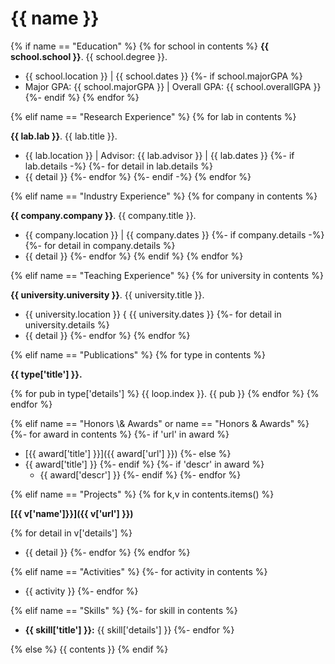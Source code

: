# {{ name }}

{% if name == "Education" %}
{% for school in contents %}
__{{ school.school }}__.  {{ school.degree }}.

+ {{ school.location }} &#124; {{ school.dates }}
{%- if school.majorGPA %}
+ Major GPA: {{ school.majorGPA }} &#124; Overall GPA: {{ school.overallGPA }}
{%- endif %}
{% endfor %}

{% elif name == "Research Experience" %}
{% for lab in contents %}

__{{ lab.lab }}__.  {{ lab.title }}.

+ {{ lab.location }} &#124; Advisor: {{ lab.advisor }} &#124; {{ lab.dates }}
{%- if lab.details -%}
{%- for detail in lab.details %}
+ {{ detail }}
{%- endfor %}
{%- endif -%}
{% endfor %}

{% elif name == "Industry Experience" %}
{% for company in contents %}

__{{ company.company }}__.  {{ company.title }}.

+ {{ company.location }} &#124; {{ company.dates }}
{%- if company.details -%}
{%- for detail in company.details %}
+ {{ detail }}
{%- endfor %}
{% endif %}
{% endfor %}

{% elif name == "Teaching Experience" %}
{% for university in contents %}

__{{ university.university }}__.  {{ university.title }}.

+ {{ university.location }} &#123; {{ university.dates }}
{%- for detail in university.details %}
+ {{ detail }}
{%- endfor %}
{% endfor %}

{% elif name == "Publications" %}
{% for type in contents %}

__{{ type['title'] }}.__

{% for pub in type['details'] %}
{{ loop.index }}. {{ pub }}
{% endfor %}
{% endfor %}

{% elif name == "Honors \\& Awards" or name == "Honors & Awards" %}
{%- for award in contents %}
  {%- if 'url' in award %}
+ [{{ award['title'] }}]({{ award['url'] }})
  {%- else %}
+ {{ award['title'] }}
  {%- endif %}
{%- if 'descr' in award %}
  + {{ award['descr'] }}
{%- endif %}
{%- endfor %}

{% elif name == "Projects" %}
{% for k,v in contents.items() %}

__[{{ v['name']}}]({{ v['url'] }})__

{% for detail in v['details'] %}
+ {{ detail }}
{%- endfor %}
{% endfor %}

{% elif name == "Activities" %}
{%- for activity in contents %}
+ {{ activity }}
{%- endfor %}

{% elif name == "Skills" %}
{%- for skill in contents %}
+ __{{ skill['title'] }}:__ {{ skill['details'] }}
{%- endfor %}

{% else %}
{{ contents }}
{% endif %}

